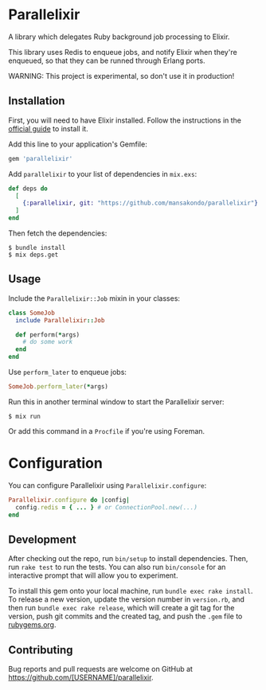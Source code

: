 # Parallelixir

A library which delegates Ruby background job processing to Elixir.

This library uses Redis to enqueue jobs, and notify Elixir when they're enqueued, so that they
can be runned through Erlang ports.

WARNING: This project is experimental, so don't use it in production!

## Installation

First, you will need to have Elixir installed. Follow the instructions in the [official
guide](https://elixir-lang.org/install.html) to install it.

Add this line to your application's Gemfile:

```ruby
gem 'parallelixir'
```

Add `parallelixir` to your list of dependencies in `mix.exs`:

```elixir
def deps do
  [
    {:parallelixir, git: "https://github.com/mansakondo/parallelixir"}
  ]
end
```
Then fetch the dependencies:

    $ bundle install
    $ mix deps.get

## Usage

Include the `Parallelixir::Job` mixin in your classes:
```ruby
class SomeJob
  include Parallelixir::Job

  def perform(*args)
    # do some work
  end
end
```

Use `perform_later` to enqueue jobs:
```ruby
SomeJob.perform_later(*args)
```

Run this in another terminal window to start the Parallelixir server:
    
    $ mix run

Or add this command in a `Procfile` if you're using Foreman.

# Configuration

You can configure Parallelixir using `Parallelixir.configure`:
```ruby
Parallelixir.configure do |config|
  config.redis = { ... } # or ConnectionPool.new(...)
end
```

## Development

After checking out the repo, run `bin/setup` to install dependencies. Then, run `rake test` to run the tests. You can also run `bin/console` for an interactive prompt that will allow you to experiment.

To install this gem onto your local machine, run `bundle exec rake install`. To release a new version, update the version number in `version.rb`, and then run `bundle exec rake release`, which will create a git tag for the version, push git commits and the created tag, and push the `.gem` file to [rubygems.org](https://rubygems.org).

## Contributing

Bug reports and pull requests are welcome on GitHub at https://github.com/[USERNAME]/parallelixir.
